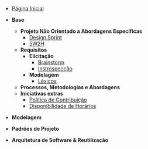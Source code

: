 <!-- docs/_sidebar.md -->

- [Página Inicial](README.md)

- **Base**
  - **Projeto Não Orientado a Abordagens Específicas**
    - [Design Sprint](pages/Base/ProjetoNaoOrientado/DesignSprint.md)
    - [5W2H](pages/Base/Metodologias/5W2H.md)
  - **Requisitos**
    - **Elicitação**
      - [Brainstorm](pages/Base/ProjetoNaoOrientado/Requisistos/Elicitacao/Brainstorm.md)
      - [Instrospecção](pages/Base/ProjetoNaoOrientado/Requisistos/Elicitacao/Introspeccao.md)
    - **Modelagem**
      - [Léxicos](pages/Base/ProjetoNaoOrientado/Requisistos/Modelagem/Lexicos.md)
  - **Processos, Metodologias e Abordagens**
  - **Iniciativas extras**
    - [Política de Contribuição](pages/Base/ProjetoNaoOrientado/Extra/CONTRIBUTING.md)
    - [Disponibilidade de Horários](pages/Base/ProjetoNaoOrientado/Extra/heatmap.md)

- **Modelagem**

- **Padrões de Projeto**

- **Arquitetura de Software & Reutilização**
